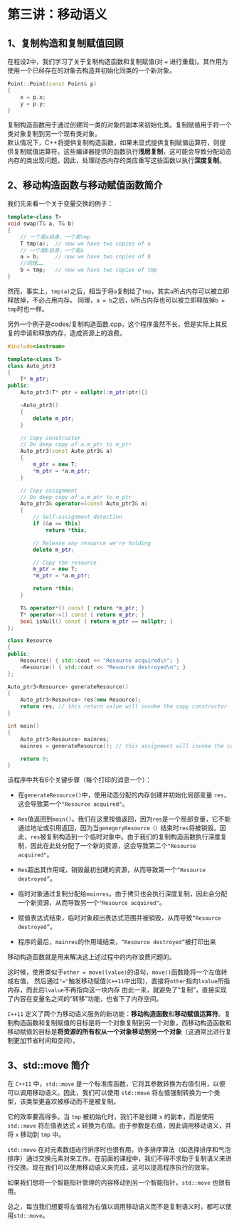 # 第三讲：移动语义

## 1、复制构造和复制赋值回顾

在程设2中，我们学习了关于复制构造函数和复制赋值(对 `=` 进行重载)。其作用为使用一个已经存在的对象去构造并初始化同类的一个新对象。

```c++
Point::Point(const Point& p)
{
    x = p.x;
    y = p.y;
}
```

复制构造函数用于通过创建同一类的对象的副本来初始化类。复制赋值用于将一个类对象复制到另一个现有类对象。  
默认情况下，C++将提供复制构造函数，如果未显式提供复制赋值运算符，则提供复制赋值运算符。这些编译器提供的函数执行**浅层复制**，这可能会导致分配动态内存的类出现问题。因此，处理动态内存的类应重写这些函数以执行**深度复制**。


## 2、移动构造函数与移动赋值函数简介

我们先来看一个关于变量交换的例子：
```c++
template<class T>  
void swap(T& a, T& b)
{
    // 一个是a自身，一个是tmp
    T tmp(a);  // now we have two copies of a  
    // 一个是b自身，一个是a
    a = b;     // now we have two copies of b  
    //同理……
    b = tmp;   // now we have two copies of tmp  
}
```

然而，事实上，`tmp(a)`之后，相当于将`a`复制给了`tmp`，其实`a`所占内存可以被立即释放掉，不必占用内存。
同理，`a = b`之后，`b`所占内存也可以被立即释放掉`b = tmp`时也一样。

另外一个例子是codes/复制构造函数.cpp，这个程序虽然不长，但是实际上其反复的申请和释放内存，造成资源上的浪费。
```c++
#include<iostream>

template<class T>
class Auto_ptr3
{
	T* m_ptr;
public:
	Auto_ptr3(T* ptr = nullptr):m_ptr(ptr){}

	~Auto_ptr3()
	{
		delete m_ptr;
	}

	// Copy constructor
	// Do deep copy of a.m_ptr to m_ptr
	Auto_ptr3(const Auto_ptr3& a)
	{
		m_ptr = new T;
		*m_ptr = *a.m_ptr;
	}

	// Copy assignment
	// Do deep copy of a.m_ptr to m_ptr
	Auto_ptr3& operator=(const Auto_ptr3& a)
	{
		// Self-assignment detection
		if (&a == this)
			return *this;

		// Release any resource we're holding
		delete m_ptr;

		// Copy the resource
		m_ptr = new T;
		*m_ptr = *a.m_ptr;

		return *this;
	}

	T& operator*() const { return *m_ptr; }
	T* operator->() const { return m_ptr; }
	bool isNull() const { return m_ptr == nullptr; }
};

class Resource
{
public:
	Resource() { std::cout << "Resource acquired\n"; }
	~Resource() { std::cout << "Resource destroyed\n"; }
};

Auto_ptr3<Resource> generateResource()
{
	Auto_ptr3<Resource> res(new Resource);
	return res; // this return value will invoke the copy constructor
}

int main()
{
	Auto_ptr3<Resource> mainres;
	mainres = generateResource(); // this assignment will invoke the copy assignment

	return 0;
}
```
该程序中共有6个关键步骤（每个打印的消息一个）：

- 在`generateResource()`中，使用动态分配的内存创建并初始化局部变量 `res`，这会导致第一个`"Resource acquired"`。

- `Res`值返回到`main()`。我们在这里按值返回，因为`res`是一个局部变量，它不能通过地址或引用返回，因为当`genegoryResource（）`结束时`res`将被销毁。因此，`res`被复制构造到一个临时对象中。由于我们的复制构造函数执行深度复制，因此在此处分配了一个新的资源，这会导致第二个`"Resource acquired"`。

- `Res`超出其作用域，销毁最初创建的资源，从而导致第一个`“Resource destroyed”`。

- 临时对象通过复制分配给`mainres`。由于拷贝也会执行深度复制，因此会分配一个新资源，从而导致另一个`"Resource acquired"`。

- 赋值表达式结束，临时对象超出表达式范围并被销毁，从而导致`“Resource destroyed”`。

- 程序的最后，`mainres`的作用域结束，`“Resource destroyed”`被打印出来


移动构造函数就是用来解决这上述过程中的内存浪费问题的。

这时候，使用类似于`other = move(lvalue)`的语句，`move()`函数能将一个左值转成右值，
然后通过`"="`触发移动赋值(`C++11`中出现)，直接将`other`指向`lvalue`所指内存，而此后`lvalue`不再指向这一块内存
由此一来，就避免了“复制”，直接实现了内容在变量名之间的“转移”功能，也省下了内存空间。

`C++11` 定义了两个为移动语义服务的新功能：**移动构造函数**和**移动赋值运算符**。复制构造函数和复制赋值的目标是将一个对象复制到另一个对象，而移动构造函数和移动赋值的目标是**将资源的所有权从一个对象移动到另一个对象**（这通常比进行复制更加节省时间和空间）。


## 3、std::move 简介

在 `C++11` 中，`std::move` 是一个标准库函数，它将其参数转换为右值引用，以便可以调用移动语义。因此，我们可以使用 `std::move` 将左值强制转换为一个类型，该类型更喜欢被移动而不是被复制。

它的效率要高得多。当 `tmp` 被初始化时，我们不是创建 `x` 的副本，而是使用 `std::move` 将左值表达式 `x` 转换为右值。由于参数是右值，因此调用移动语义，并将 `x` 移动到 `tmp` 中。

`std::move` 在对元素数组进行排序时也很有用。许多排序算法（如选择排序和气泡排序）通过交换元素对来工作。在前面的课程中，我们不得不求助于复制语义来进行交换。现在我们可以使用移动语义来完成，这可以提高程序执行的效率。

如果我们想将一个智能指针管理的内容移动到另一个智能指针，`std::move` 也很有用。

总之，每当我们想要将左值视为右值以调用移动语义而不是复制语义时，都可以使用`std::move`。